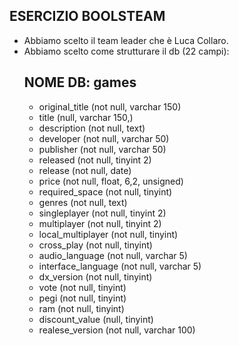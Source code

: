 ## ESERCIZIO BOOLSTEAM

- Abbiamo scelto il team leader che è Luca Collaro.
- Abbiamo scelto come strutturare il db (22 campi):
    ## NOME DB: games
    * original_title (not null, varchar 150)
    * title (null, varchar 150,)
    * description (not null, text)
    * developer (not null, varchar 50)
    * publisher (not null, varchar 50)
    * released (not null, tinyint 2)
    * release (not null, date)
    * price (not null, float, 6,2, unsigned)
    * required_space (not null, tinyint) 
    * genres (not null, text)
    * singleplayer (not null, tinyint 2)
    * multiplayer (not null, tinyint 2)
    * local_multiplayer (not null, tinyint)
    * cross_play (not null, tinyint)
    * audio_language (not null, varchar 5)
    * interface_language (not null, varchar 5)
    * dx_version (not null, tinyint)
    * vote (not null, tinyint)
    * pegi (not null, tinyint)
    * ram (not null, tinyint)
    * discount_value (null, tinyint)
    * realese_version (not null, varchar 100)
